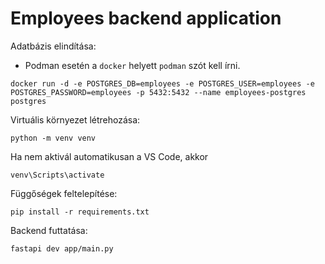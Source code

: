 # Employees backend application

Adatbázis elindítása:

- Podman esetén a `docker` helyett `podman` szót kell írni.

```shell
docker run -d -e POSTGRES_DB=employees -e POSTGRES_USER=employees -e POSTGRES_PASSWORD=employees -p 5432:5432 --name employees-postgres postgres
```

Virtuális környezet létrehozása:

```script
python -m venv venv
```

Ha nem aktivál automatikusan a VS Code, akkor

```script
venv\Scripts\activate
```

Függőségek feltelepítése:

```script
pip install -r requirements.txt
```

Backend futtatása:

```script
fastapi dev app/main.py
```
